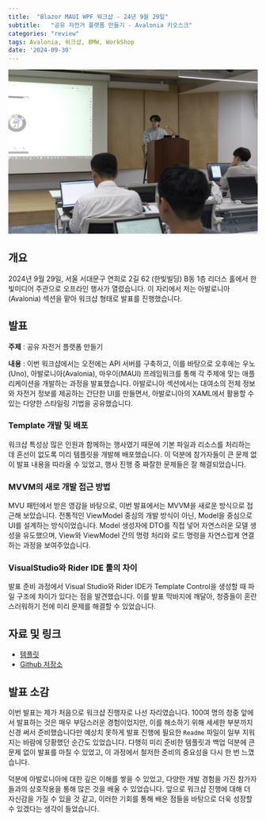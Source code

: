 ```yaml
---
title:  "Blazor MAUI WPF 워크샵 - 24년 9월 29일"
subtitle:   "공유 자전거 플랫폼 만들기 - Avalonia 키오스크"
categories: "review"
tags: Avalonia, 워크샵, BMW, WorkShop
date: '2024-09-30'
---
```

![alt text](image.png)
## 개요
2024년 9월 29일, 서울 서대문구 연희로 2길 62 (한빛빌딩) B동 1층 리더스 홀에서 한빛미디어 주관으로 오프라인 행사가 열렸습니다. 이 자리에서 저는 아발로니아(Avalonia) 섹션을 맡아 워크샵 형태로 발표를 진행했습니다.

## 발표

**주제** : 공유 자전거 플랫폼 만들기

**내용** : 이번 워크샵에서는 오전에는 API 서버를 구축하고, 이를 바탕으로 오후에는 우노(Uno), 아발로니아(Avalonia), 마우이(MAUI) 프레임워크를 통해 각 주제에 맞는 애플리케이션을 개발하는 과정을 발표했습니다.
아발로니아 섹션에서는 대여소의 전체 정보와 자전거 정보를 제공하는 간단한 UI를 만들면서, 아발로니아의 XAML에서 활용할 수 있는 다양한 스타일링 기법을 공유했습니다.

### Template 개발 및 배포
워크샵 특성상 많은 인원과 함께하는 행사였기 때문에 기본 파일과 리소스를 처리하는 데 혼선이 없도록 미리 템플릿을 개발해 배포했습니다. 이 덕분에 참가자들이 큰 문제 없이 발표 내용을 따라올 수 있었고, 행사 진행 중 짜잘한 문제들은 잘 해결되었습니다.

### MVVM의 새로 개발 접근 방법
MVU 패턴에서 받은 영감을 바탕으로, 이번 발표에서는 MVVM을 새로운 방식으로 접근해 보았습니다. 전통적인 ViewModel 중심의 개발 방식이 아닌, Model을 중심으로 UI를 설계하는 방식이었습니다. Model 생성자에 DTO를 직접 넣어 자연스러운 모델 생성을 유도했으며, View와 ViewModel 간의 명령 처리와 로드 명령을 자연스럽게 연결하는 과정을 보여주었습니다.

### VisualStudio와 Rider IDE 툴의 차이
발표 준비 과정에서 Visual Studio와 Rider IDE가 Template Control을 생성할 때 파일 구조에 차이가 있다는 점을 발견했습니다. 이를 발표 막바지에 깨달아, 청중들이 혼란스러워하기 전에 미리 문제를 해결할 수 있었습니다.

## 자료 및 링크
- [템플릿](https://www.nuget.org/packages/BicycleSharingAvalonia.Template/)
- [Github 저장소](https://github.com/blazorstudy/bicycle-sharing-system-workshop)

## 발표 소감
이번 발표는 제가 처음으로 워크샵 진행자로 나선 자리였습니다. 100여 명의 청중 앞에서 발표하는 것은 매우 부담스러운 경험이었지만, 이를 해소하기 위해 세세한 부분까지 신경 써서 준비했습니다만 예상치 못하게 발표 진행에 필요한 `Readme` 파일이 일부 지워지는 바람에 당황했던 순간도 있었습니다. 다행히 미리 준비한 템플릿과 백업 덕분에 큰 문제 없이 발표를 마칠 수 있었고, 이 과정에서 철저한 준비의 중요성을 다시 한 번 느꼈습니다.

덕분에 아발로니아에 대한 깊은 이해를 쌓을 수 있었고, 다양한 개발 경험을 가진 참가자들과의 상호작용을 통해 많은 것을 배울 수 있었습니다. 앞으로 워크샵 진행에 대해 더 자신감을 가질 수 있을 것 같고, 이러한 기회를 통해 배운 점들을 바탕으로 더욱 성장할 수 있겠다는 생각이 들었습니다.
